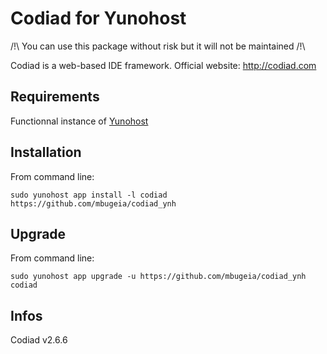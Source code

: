 Codiad for Yunohost
=====================

/!\ You can use this package without risk but it will not be maintained /!\

Codiad is a web-based IDE framework.
Official website: <http://codiad.com>

Requirements
------------

Functionnal instance of [Yunohost](https://yunohost.org/#/)

Installation
------------

From command line:

`sudo yunohost app install -l codiad https://github.com/mbugeia/codiad_ynh`


Upgrade
-------
From command line:

`sudo yunohost app upgrade -u https://github.com/mbugeia/codiad_ynh codiad`

Infos
-----
Codiad v2.6.6